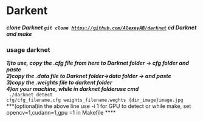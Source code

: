 # Darkent
***clone Darknet
<code>git clone https://github.com/AlexeyAB/darknet</code>
cd Darknet
and make***
### usage darknet
***1)to use, copy the .cfg file from here to Darknet folder -> cfg folder and paste***
<br>
***2)copy the .data file to Darknet folder->data folder -> and paste***
<br>
***3)copy the .weights file to darkent folder***
<br>
***4)on your machine, while in darknet folderuse cmd***
<br>
<code> 
./darknet detect cfg/cfg_filename.cfg weights_filename.weghts {dir_image}image.jpg
</code>
***(optional)in the above line use -i 1 for GPU to detect  or while make, set opencv=1,cudann=1,gpu =1 in Makefile ****
